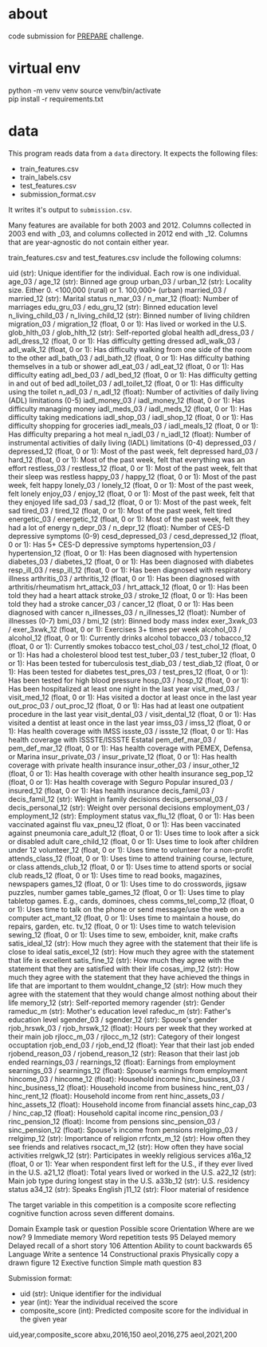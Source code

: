 # about
code submission for [PREPARE](https://www.drivendata.org/competitions/300/competition-nih-alzheimers-sdoh-2/page/928/) challenge.

# virtual env
python -m venv venv
source venv/bin/activate     
pip install -r requirements.txt

# data
This program reads data from a `data` directory. It expects the following files:
- train_features.csv
- train_labels.csv
- test_features.csv
- submission_format.csv

It writes it's output to `submission.csv`.

Many features are available for both 2003 and 2012. Columns collected in 2003 end with _03, and columns collected in 2012 end with _12. Columns that are year-agnostic do not contain either year.

train_features.csv and test_features.csv include the following columns:

uid (str): Unique identifier for the individual. Each row is one individual.
age_03 / age_12 (str): Binned age group
urban_03 / urban_12 (str): Locality size. Either 0. <100,000 (rural) or 1. 100,000+ (urban)
married_03 / married_12 (str): Marital status
n_mar_03 / n_mar_12 (float): Number of marriages
edu_gru_03 / edu_gru_12 (str): Binned education level
n_living_child_03 / n_living_child_12 (str): Binned number of living children
migration_03 / migration_12 (float, 0 or 1): Has lived or worked in the U.S.
glob_hlth_03 / glob_hlth_12 (str): Self-reported global health
adl_dress_03 / adl_dress_12 (float, 0 or 1): Has difficulty getting dressed
adl_walk_03 / adl_walk_12 (float, 0 or 1): Has difficulty walking from one side of the room to the other
adl_bath_03 / adl_bath_12 (float, 0 or 1): Has difficulty bathing themselves in a tub or shower
adl_eat_03 / adl_eat_12 (float, 0 or 1): Has difficulty eating
adl_bed_03 / adl_bed_12 (float, 0 or 1): Has difficulty getting in and out of bed
adl_toilet_03 / adl_toilet_12 (float, 0 or 1): Has difficulty using the toilet
n_adl_03 / n_adl_12 (float): Number of activities of daily living (ADL) limitations (0-5)
iadl_money_03 / iadl_money_12 (float, 0 or 1): Has difficulty managing money
iadl_meds_03 / iadl_meds_12 (float, 0 or 1): Has difficulty taking medications
iadl_shop_03 / iadl_shop_12 (float, 0 or 1): Has difficulty shopping for groceries
iadl_meals_03 / iadl_meals_12 (float, 0 or 1): Has difficulty preparing a hot meal
n_iadl_03 / n_iadl_12 (float): Number of instrumental activities of daily living (IADL) limitations (0-4)
depressed_03 / depressed_12 (float, 0 or 1): Most of the past week, felt depressed
hard_03 / hard_12 (float, 0 or 1): Most of the past week, felt that everything was an effort
restless_03 / restless_12 (float, 0 or 1): Most of the past week, felt that their sleep was restless
happy_03 / happy_12 (float, 0 or 1): Most of the past week, felt happy
lonely_03 / lonely_12 (float, 0 or 1): Most of the past week, felt lonely
enjoy_03 / enjoy_12 (float, 0 or 1): Most of the past week, felt that they enjoyed life
sad_03 / sad_12 (float, 0 or 1): Most of the past week, felt sad
tired_03 / tired_12 (float, 0 or 1): Most of the past week, felt tired
energetic_03 / energetic_12 (float, 0 or 1): Most of the past week, felt they had a lot of energy
n_depr_03 / n_depr_12 (float): Number of CES-D depressive symptoms (0-9)
cesd_depressed_03 / cesd_depressed_12 (float, 0 or 1): Has 5+ CES-D depressive symptoms
hypertension_03 / hypertension_12 (float, 0 or 1): Has been diagnosed with hypertension
diabetes_03 / diabetes_12 (float, 0 or 1): Has been diagnosed with diabetes
resp_ill_03 / resp_ill_12 (float, 0 or 1): Has been diagnosed with respiratory illness
arthritis_03 / arthritis_12 (float, 0 or 1): Has been diagnosed with arthritis/rheumatism
hrt_attack_03 / hrt_attack_12 (float, 0 or 1): Has been told they had a heart attack
stroke_03 / stroke_12 (float, 0 or 1): Has been told they had a stroke
cancer_03 / cancer_12 (float, 0 or 1): Has been diagnosed with cancer
n_illnesses_03 / n_illnesses_12 (float): Number of illnesses (0-7)
bmi_03 / bmi_12 (str): Binned body mass index
exer_3xwk_03 / exer_3xwk_12 (float, 0 or 1): Exercises 3+ times per week
alcohol_03 / alcohol_12 (float, 0 or 1): Currently drinks alcohol
tobacco_03 / tobacco_12 (float, 0 or 1): Currently smokes tobacco
test_chol_03 / test_chol_12 (float, 0 or 1): Has had a cholesterol blood test
test_tuber_03 / test_tuber_12 (float, 0 or 1): Has been tested for tuberculosis
test_diab_03 / test_diab_12 (float, 0 or 1): Has been tested for diabetes
test_pres_03 / test_pres_12 (float, 0 or 1): Has been tested for high blood pressure
hosp_03 / hosp_12 (float, 0 or 1): Has been hospitalized at least one night in the last year
visit_med_03 / visit_med_12 (float, 0 or 1): Has visited a doctor at least once in the last year
out_proc_03 / out_proc_12 (float, 0 or 1): Has had at least one outpatient procedure in the last year
visit_dental_03 / visit_dental_12 (float, 0 or 1): Has visited a dentist at least once in the last year
imss_03 / imss_12 (float, 0 or 1): Has health coverage with IMSS
issste_03 / issste_12 (float, 0 or 1): Has health coverage with ISSSTE/ISSSTE Estatal
pem_def_mar_03 / pem_def_mar_12 (float, 0 or 1): Has health coverage with PEMEX, Defensa, or Marina
insur_private_03 / insur_private_12 (float, 0 or 1): Has health coverage with private health insurance
insur_other_03 / insur_other_12 (float, 0 or 1): Has health coverage with other health insurance
seg_pop_12 (float, 0 or 1): Has health coverage with Seguro Popular
insured_03 / insured_12 (float, 0 or 1): Has health insurance
decis_famil_03 / decis_famil_12 (str): Weight in family decisions
decis_personal_03 / decis_personal_12 (str): Weight over personal decisions
employment_03 / employment_12 (str): Employment status
vax_flu_12 (float, 0 or 1): Has been vaccinated against flu
vax_pneu_12 (float, 0 or 1): Has been vaccinated against pneumonia
care_adult_12 (float, 0 or 1): Uses time to look after a sick or disabled adult
care_child_12 (float, 0 or 1): Uses time to look after children under 12
volunteer_12 (float, 0 or 1): Uses time to volunteer for a non-profit
attends_class_12 (float, 0 or 1): Uses time to attend training course, lecture, or class
attends_club_12 (float, 0 or 1): Uses time to attend sports or social club
reads_12 (float, 0 or 1): Uses time to read books, magazines, newspapers
games_12 (float, 0 or 1): Uses time to do crosswords, jigsaw puzzles, number games
table_games_12 (float, 0 or 1): Uses time to play tabletop games. E.g., cards, dominoes, chess
comms_tel_comp_12 (float, 0 or 1): Uses time to talk on the phone or send message/use the web on a computer
act_mant_12 (float, 0 or 1): Uses time to maintain a house, do repairs, garden, etc.
tv_12 (float, 0 or 1): Uses time to watch television
sewing_12 (float, 0 or 1): Uses time to sew, emboider, knit, make crafts
satis_ideal_12 (str): How much they agree with the statement that their life is close to ideal
satis_excel_12 (str): How much they agree with the statement that life is excellent
satis_fine_12 (str): How much they agree with the statement that they are satisfied with their life
cosas_imp_12 (str): How much they agree with the statement that they have achieved the things in life that are important to them
wouldnt_change_12 (str): How much they agree with the statement that they would change almost nothing about their life
memory_12 (str): Self-reported memory
ragender (str): Gender
rameduc_m (str): Mother's education level
rafeduc_m (str): Father's education level
sgender_03 / sgender_12 (str): Spouse's gender
rjob_hrswk_03 / rjob_hrswk_12 (float): Hours per week that they worked at their main job
rjlocc_m_03 / rjlocc_m_12 (str): Category of their longest occuptation
rjob_end_03 / rjob_end_12 (float): Year that their last job ended
rjobend_reason_03 / rjobend_reason_12 (str): Reason that their last job ended
rearnings_03 / rearnings_12 (float): Earnings from employment
searnings_03 / searnings_12 (float): Spouse's earnings from employment
hincome_03 / hincome_12 (float): Household income
hinc_business_03 / hinc_business_12 (float): Household income from business
hinc_rent_03 / hinc_rent_12 (float): Household income from rent
hinc_assets_03 / hinc_assets_12 (float): Household income from financial assets
hinc_cap_03 / hinc_cap_12 (float): Household capital income
rinc_pension_03 / rinc_pension_12 (float): Income from pensions
sinc_pension_03 / sinc_pension_12 (float): Spouse's income from pensions
rrelgimp_03 / rrelgimp_12 (str): Importance of religion
rrfcntx_m_12 (str): How often they see friends and relatives
rsocact_m_12 (str): How often they have social activities
rrelgwk_12 (str): Participates in weekly religious services
a16a_12 (float, 0 or 1): Year when respondent first left for the U.S., if they ever lived in the U.S.
a21_12 (float): Total years lived or worked in the U.S.
a22_12 (str): Main job type during longest stay in the U.S.
a33b_12 (str): U.S. residency status
a34_12 (str): Speaks English
j11_12 (str): Floor material of residence

The target variable in this competition is a composite score reflecting cognitive function across seven different domains. 

Domain	                Example task or question	    Possible score
Orientation	            Where are we now?	            9
Immediate memory	    Word repetition tests	        95
Delayed memory	        Delayed recall of a short story	106
Attention	            Ability to count backwards	    65
Language	            Write a sentence	            14
Constructional praxis	Physically copy a drawn figure	12
Exective function	    Simple math question	        83

Submission format:
- uid (str): Unique identifier for the individual
- year (int): Year the individual received the score
- composite_score (int): Predicted composite score for the individual in the given year

uid,year,composite_score
abxu,2016,150
aeol,2016,275
aeol,2021,200